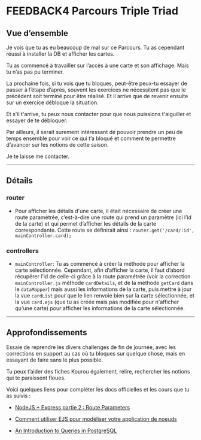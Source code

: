 # FEEDBACK4 Parcours Triple Triad

## Vue d’ensemble

Je vois que tu as eu beaucoup de mal sur ce Parcours.
Tu as cependant réussi à installer la DB et afficher les cartes.

Tu as commencé à travailler sur l’accès à une carte et son affichage. Mais tu n’as pas pu terminer.

La prochaine fois, si tu vois que tu bloques, peut-être peux-tu essayer de passer à l’étape d’après, souvent les exercices ne nécessitent pas que le précédent soit terminé pour être réalisé.
Et il arrive que de revenir ensuite sur un exercice débloque la situation.

Et s'il t'arrive, tu peux nous contacter pour que nous puissions t'aiguiller et essayer de te débloquer.

Par ailleurs, il serait surement intéressant de pouvoir prendre un peu de temps ensemble pour voir ce qui t’a bloqué et comment te permettre d’avancer sur les notions de cette saison.

Je te laisse me contacter.

___

## Détails

### router
- Pour afficher les détails d'une carte, il était nécessaire de créer une route paramétrée, c’est-à-dire une route qui prend un paramètre (ici l’id de la carte) et qui permet d’afficher les détails de la carte correspondante. Cette route se définirait ainsi : `router.get('/card/:id', mainController.card);`

### controllers

- `mainController`: Tu as commencé à créer la méthode pour afficher la carte sélectionnée.
Cependant, afin d’afficher la carte, il faut d’abord récupérer l’id de celle-ci grâce à la route paramétrée (voir la correction `mainController.js` méthode `cardDetails`, et de la méthode `getCard` dans le `dataMapper`) mais aussi les informations de la carte, puis mettre à jour la vue `cardList` pour que le lien renvoie bien sur la carte sélectionnée, et la vue `card.ejs` (que tu as créée mais pas modifiée pour n'afficher qu'une carte) pour afficher les informations de la carte sélectionnée.

___

## Approfondissements

Essaie de reprendre les divers challenges de fin de journée, avec les corrections en support au cas où tu bloques sur quelque chose, mais en essayant de faire sans le plus possible.

Tu peux t’aider des fiches Kourou également, relire, rechercher les notions qui te paraissent floues.

Voici quelques liens pour compléter les docs officielles et les cours que tu as suivis :
- [NodeJS + Express partie 2 : Route Parameters]([https://dev.to/ericlecodeur/nodejs-express-partie-2-route-parameters-3n12](https://dev.to/ericlecodeur/nodejs-express-partie-2-route-parameters-3n12))

- [Comment utiliser EJS pour modéliser votre application de noeuds](https://www.digitalocean.com/community/tutorials/how-to-use-ejs-to-template-your-node-application-fr)

- [An Introduction to Queries in PostgreSQL](https://www.digitalocean.com/community/tutorials/introduction-to-queries-postgresql)